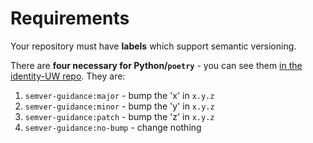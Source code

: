 # Requirements

Your repository must have **labels** which support semantic versioning.

There are **four necessary for Python/`poetry`** - you can see them [in the identity-UW repo](https://github.com/UWIT-IAM/identity-uw/issues/labels). They are:

1. `semver-guidance:major` - bump the 'x' in `x.y.z`
2. `semver-guidance:minor` - bump the 'y' in `x.y.z`
3. `semver-guidance:patch` - bump the 'z' in `x.y.z`
4. `semver-guidance:no-bump` - change nothing
